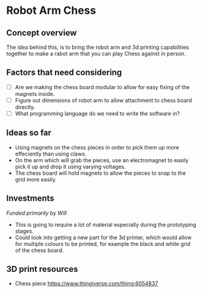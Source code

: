 # Robot Arm Chess

## Concept overview

The idea behind this, is to bring the robot arm and 3d printing capabilities together to make a rabot arm that you can play Chess against in person.

## Factors that need considering

- [ ] Are we making the chess board modular to allow for easy fixing of the magnets inside.
- [ ] Figure out dimensions of robot arm to allow attachment to chess board directly.
- [ ] What programming language do we need to write the software in?

## Ideas so far

- Using magnets on the chess pieces in order to pick them up more effeciently than using claws.
- On the arm which will grab the pieces, use an electromagnet to easily pick it up and drop it using varying voltages.
- The chess board will hold magnets to allow the pieces to snap to the grid more easily.

## Investments

*Funded primarily by Will*

- This is going to require a lot of material especially during the prototyping stages.
- Could look into getting a new part for the 3d printer, which would allow for multiple colours to be printed, for example the black and white grid of the chess board.

## 3D print resources

- Chess piece https://www.thingiverse.com/thing:6054837
